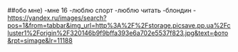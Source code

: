##обо мне)
-мне 16
-люблю спорт
-люблю читать 
-блондин 
-https://yandex.ru/images/search?pos=1&from=tabbar&img_url=http%3A%2F%2Fstorage.picsave.pp.ua%2Fcluster1%2Forigin%2F320146b9f9bffa393e6a702e5537f823.jpg&text=фото&rpt=simage&lr=11188
